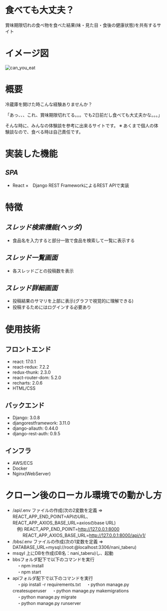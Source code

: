 # 食べても大丈夫？
 
賞味期限切れの食べ物を食べた結果(味・見た目・食後の健康状態)を共有するサイト
 
# イメージ図
 ![can_you_eat](https://user-images.githubusercontent.com/30945996/113302158-dec97000-92a3-11eb-8ff0-f140921cdb14.JPG)

 
# 概要

冷蔵庫を開けた時こんな経験ありませんか？

「あっ、、、これ、賞味期限切れてる。。。でも2日前だし食べても大丈夫かな。。。」

そんな時に、みんなの体験談を参考に出来るサイトです。
※ あくまで個人の体験談なので、食べる時は自己責任です。
 
# 実装した機能

## *SPA*
* React ×　Django REST FrameworkによるREST APIで実装

# 特徴
## *スレッド検索機能(ヘッダ)*
* 食品名を入力すると部分一致で食品を検索して一覧に表示する

## *スレッド一覧画面*
* 各スレッドごとの投稿数を表示

## *スレッド詳細画面*
* 投稿結果のサマリを上部に表示(グラフで視覚的に理解できる)
* 投稿するためにはログインする必要あり

# 使用技術

## フロントエンド
* react: 17.0.1
* react-redux: 7.2.2
* redux-thunk: 2.3.0
* react-router-dom: 5.2.0
* recharts: 2.0.6
* HTML/CSS

## バックエンド
* Django: 3.0.8
* djangorestframework: 3.11.0
* django-allauth: 0.44.0
* django-rest-auth: 0.9.5

## インフラ
* AWS/ECS
* Docker
* Nginx(WebServer)

# クローン後のローカル環境での動かし方

* /api/.env ファイルの作成(次の2変数を定義 ⇒ REACT_APP_END_POINT=APIのURL、REACT_APP_AXIOS_BASE_URL=axiosのbase URL)</br>
　例) REACT_APP_END_POINT=http://127.0.0.1:8000</br>
 　　 REACT_APP_AXIOS_BASE_URL=http://127.0.0.1:8000/api/v1/
* /bbs/.env ファイルの作成(次の1変数を定義 ⇒ DATABASE_URL=mysql://root:@localhost:3306/nani_taberu)
* msqyl 上にDBを作成(DB名：nani_taberu)し、起動
* bbsフォルダ配下で以下のコマンドを実行</br>
　・npm install</br>
　・npm start</br>
* apiフォルダ配下で以下のコマンドを実行</br>
　・pip install -r requirements.txt
　・python manage.py createsuperuser
　・python manage.py makemigrations</br>
　・python manage.py migrate</br>
　・python manage.py runserver</br>
